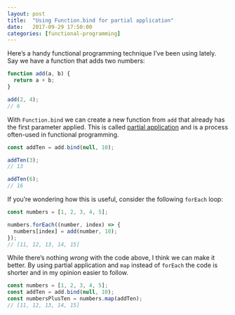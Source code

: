 ```yaml
---
layout: post
title:  "Using Function.bind for partial application"
date:   2017-09-29 17:50:00
categories: [functional-programming]
---
```


Here’s a handy functional programming technique I’ve been using lately. Say we have a function that adds two numbers:
```js
function add(a, b) {
  return a + b;
}

add(2, 4);
// 6
```

With `Function.bind` we can create a new function from `add` that already has the first parameter applied. This is called [partial application](https://en.wikipedia.org/wiki/Partial_application) and is a process often-used in functional programming.

```js
const addTen = add.bind(null, 10);

addTen(3);
// 13

addTen(6);
// 16
```

If you’re wondering how this is useful, consider the following `forEach` loop:

```js
const numbers = [1, 2, 3, 4, 5];

numbers.forEach((number, index) => {
  numbers[index] = add(number, 10);
});
// [11, 12, 13, 14, 15]
```

While there’s nothing _wrong_ with the code above, I think we can make it better. By using partial application and `map` instead of `forEach` the code is shorter and in my opinion easier to follow.

```js
const numbers = [1, 2, 3, 4, 5];
const addTen = add.bind(null, 10);
const numbersPlusTen = numbers.map(addTen);
// [11, 12, 13, 14, 15]
```
